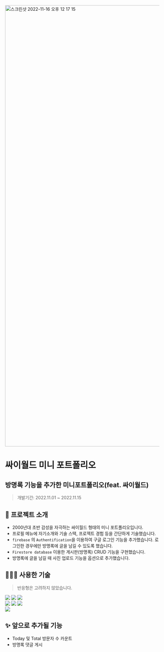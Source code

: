 # 
<img width="1438" alt="스크린샷 2022-11-16 오후 12 17 15" src="https://user-images.githubusercontent.com/86146661/202097839-a3625b49-7c2a-4e39-941e-b219fcf45add.png">


# 싸이월드 미니 포트폴리오

## 방명록 기능을 추가한 미니포트폴리오(feat. 싸이월드)

> 개발기간: 2022.11.01 ~ 2022.11.15
> 



## 🥑 프로젝트 소개

- 2000년대 초반 감성을 자극하는 싸이월드 형태의 미니 포트폴리오입니다.
- 프로필 메뉴에 자기소개와 기술 스택, 프로젝트 경험 등을 간단하게 기술했습니다.
- `firebase` 의 `Authentification`을 이용하여 구글 로그인 기능을 추가했습니다. 로그인한 경우에만 방명록에 글을 남길 수 있도록 했습니다.
- `Firestore database` 이용한 게시판(방명록) CRUD 기능을 구현했습니다.
- 방명록에 글을 남길 때 사진 업로드 기능을 옵션으로 추가했습니다.



## 👩🏻‍💻 사용한 기술
> 반응형은 고려하지 않았습니다.
>
<img src="https://img.shields.io/badge/mac os-000000?style=for-the-badge&logo=macos&logoColor=white"> <img src="https://img.shields.io/badge/google chrome-4285F4?style=for-the-badge&logo=google%20chrome&logoColor=white"> <img src="https://img.shields.io/badge/visual studio code-007ACC?style=for-the-badge&logo=visual studio code&logoColor=white"></br>
<img src="https://img.shields.io/badge/react-61DAFB?style=for-the-badge&logo=react&logoColor=white"> <img src="https://img.shields.io/badge/styled components-DB7093?style=for-the-badge&logo=styled-components&logoColor=white"/> <img src="https://img.shields.io/badge/firebase-FFCA28?style=for-the-badge&logo=firebase&logoColor=white"></br>
<img src="https://img.shields.io/badge/vercel-000000?style=for-the-badge&logo=vercel&logoColor=white">


## ✨ 앞으로 추가될 기능
- Today 및 Total 방문자 수 카운트 
- 방명록 댓글 게시
